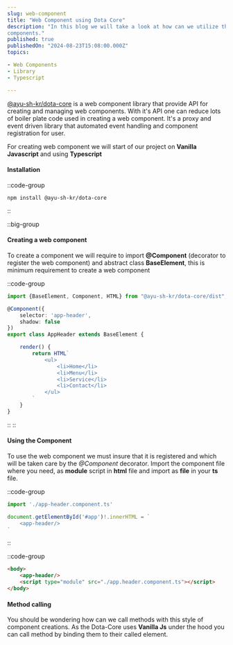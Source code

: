 ```yaml
---
slug: web-component
title: "Web Component using Dota Core"
description: "In this blog we will take a look at how can we utilize the npm library @dota/core to create web
components."
published: true
publishedOn: "2024-08-23T15:08:00.000Z"
topics:

- Web Components
- Library
- Typescript

---
```


[@ayu-sh-kr/dota-core](https://www.npmjs.com/package/@ayu-sh-kr/dota-core) is a web component library that provide API
for creating and managing web components.
With it's API one can reduce lots of boiler plate code used in creating a web component. It's a proxy and event driven
library that automated event handling and component registration for user.

For creating web component we will start of our project on **Vanilla Javascript** and using **Typescript**


#### Installation

::code-group
```Shell
npm install @ayu-sh-kr/dota-core
```
::

::big-group
#### Creating a web component

To create a component we will require to import **@Component** (decorator to register the web component) and abstract
class **BaseElement**, this is minimum requirement to create a web component


::code-group

```typescript
import {BaseElement, Component, HTML} from "@ayu-sh-kr/dota-core/dist";

@Component({
    selector: 'app-header',
    shadow: false
})
export class AppHeader extends BaseElement {

    render() {
        return HTML`
            <ul>
                <li>Home</li>
                <li>Menu</li>
                <li>Service</li>
                <li>Contact</li>
            </ul>
        `
    }
}
```
::
::


#### Using the Component

To use the web component we must insure that it is registered and which will be taken care by the _@Component_
decorator.
Import the component file where you need, as **module** script in **html** file and import as **file** in your **ts**
file.


::code-group

```typescript
import './app-header.component.ts'

document.getElementById('#app')!.innerHTML = `
    <app-header/>
`
```

::


::code-group

```html
<body>
    <app-header/>
    <script type="module" src="./app.header.component.ts"></script>
</body>
```

#### Method calling

You should be wondering how can we call methods with this style of component creations. As the Dota-Core
uses **Vanilla Js** under the hood you can call method by binding them to their called element.